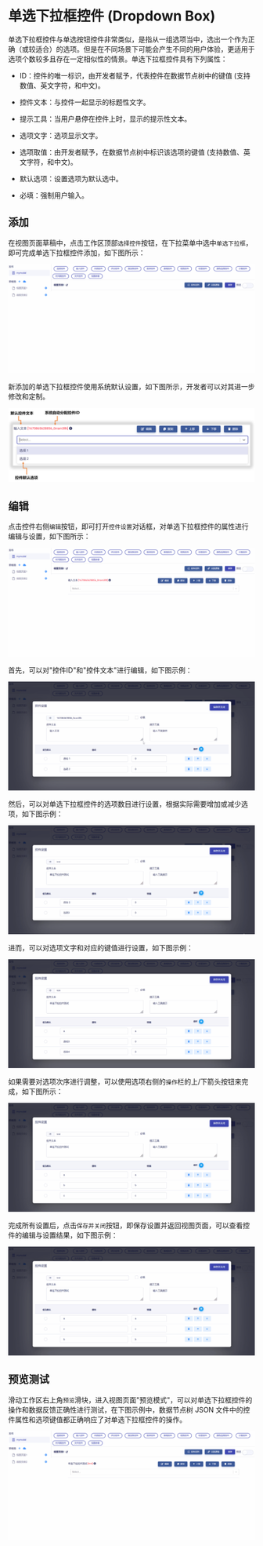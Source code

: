 # 单选下拉框控件 (Dropdown Box)

单选下拉框控件与单选按钮控件非常类似，是指从一组选项当中，选出一个作为正确（或较适合）的选项。但是在不同场景下可能会产生不同的用户体验，更适用于选项个数较多且存在一定相似性的情景。单选下拉框控件具有下列属性：

* ID：控件的唯一标识，由开发者赋予，代表控件在数据节点树中的键值 (支持数值、英文字符，和中文)。

* 控件文本：与控件一起显示的标题性文字。

* 提示工具：当用户悬停在控件上时，显示的提示性文本。

* 选项文字：选项显示文字。

* 选项取值：由开发者赋予，在数据节点树中标识该选项的键值 (支持数值、英文字符，和中文)。

* 默认选项：设置选项为默认选中。

* 必填：强制用户输入。


## 添加

在视图页面草稿中，点击工作区顶部`选择控件`按钮，在下拉菜单中选中`单选下拉框`，即可完成单选下拉框控件添加，如下图所示：

![Matrix.OS](../../../../../media/os/tools/modelview/addsingledrop.gif "添加单选下拉框控件")

新添加的单选下拉框控件使用系统默认设置，如下图所示，开发者可以对其进一步修改和定制。

![Matrix.OS](../../../../../media/os/tools/modelview/addsingledrop.png "单选下拉框控件默认设置")

## 编辑

点击控件右侧`编辑`按钮，即可打开`控件设置`对话框，对单选下拉框控件的属性进行编辑与设置，如下图所示：

![Matrix.OS](../../../../../media/os/tools/modelview/editsingledrop1.gif "编辑单选下拉框控件 - 打开控件设置对话框")

首先，可以对"控件ID"和"控件文本"进行编辑，如下图示例：

![Matrix.OS](../../../../../media/os/tools/modelview/editsingledrop2.gif "编辑单选下拉框控件 - 控件ID与文本编辑")

然后，可以对单选下拉框控件的选项数目进行设置，根据实际需要增加或减少选项，如下图示例：

![Matrix.OS](../../../../../media/os/tools/modelview/editsingledrop3.gif "编辑单选下拉框控件 - 设置选项数目")

进而，可以对选项文字和对应的键值进行设置，如下图示例：

![Matrix.OS](../../../../../media/os/tools/modelview/editsingledrop4.gif "编辑单选下拉框控件 - 设置选项文字和键值")

如果需要对选项次序进行调整，可以使用选项右侧的`操作`栏的上/下箭头按钮来完成，如下图所示：

![Matrix.OS](../../../../../media/os/tools/modelview/editsingledrop5.gif "编辑单选下拉框控件 - 调整选项次序")

完成所有设置后，点击`保存并关闭`按钮，即保存设置并返回视图页面，可以查看控件的编辑与设置结果，如下图示例：

![Matrix.OS](../../../../../media/os/tools/modelview/editsingledrop6.gif "编辑单选下拉框控件 - 保存控件设置")

## 预览测试

滑动工作区右上角`预览`滑块，进入视图页面"预览模式"，可以对单选下拉框控件的操作和数据反馈正确性进行测试，在下图示例中，数据节点树 JSON 文件中的控件属性和选项键值都正确响应了对单选下拉框控件的操作。

![Matrix.OS](../../../../../media/os/tools/modelview/testsingledrop.gif "测试单选下拉框控件")